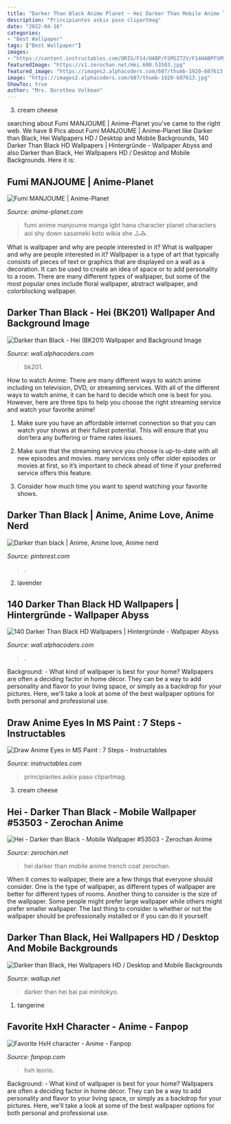 ```yaml
---
title: "Darker Than Black Anime Planet ~ Hei Darker Than Mobile Anime Trench Coat Zerochan"
description: "Principiantes askix paso clipartmag"
date: "2022-04-16"
categories:
- "Best Wallpaper"
tags: ["Best Wallpaper"]
images:
- "https://content.instructables.com/ORIG/F14/HABP/FSMSZ72V/F14HABPFSMSZ72V.bmp?auto=webp&amp;frame=1"
featuredImage: "https://s1.zerochan.net/Hei.600.53503.jpg"
featured_image: "https://images2.alphacoders.com/607/thumb-1920-607613.jpg"
image: "https://images2.alphacoders.com/607/thumb-1920-607613.jpg"
ShowToc: true
author: "Mrs. Dorothea Volkman"
---
```



3. cream cheese 

	

		
searching about Fumi MANJOUME | Anime-Planet you've came to the right web. We have 8 Pics about Fumi MANJOUME | Anime-Planet like Darker than Black, Hei Wallpapers HD / Desktop and Mobile Backgrounds, 140 Darker Than Black HD Wallpapers | Hintergründe - Wallpaper Abyss and also Darker than Black, Hei Wallpapers HD / Desktop and Mobile Backgrounds. Here it is:
		
    
## Fumi MANJOUME | Anime-Planet

<img loading=lazy src="http://www.anime-planet.com/images/characters/fumi-majoume-1246.jpg" onerror="this.onerror=null;this.src='https://tse3.mm.bing.net/th?id=OIP.Ty3zAMq2fs74BtX_JyAWwAHaKn&amp;pid=15.1';" alt="Fumi MANJOUME | Anime-Planet">

_Source: anime-planet.com_

>fumi anime manjoume manga lgbt hana character planet characters aoi shy down sasameki koto wikia she ふみ. 

	

What is wallpaper and why are people interested in it?
What is wallpaper and why are people interested in it?
Wallpaper is a type of art that typically consists of pieces of text or graphics that are displayed on a wall as a decoration. It can be used to create an idea of space or to add personality to a room. There are many different types of wallpaper, but some of the most popular ones include floral wallpaper, abstract wallpaper, and colorblocking wallpaper.

    
## Darker Than Black - Hei (BK201) Wallpaper And Background Image

<img loading=lazy src="https://images2.alphacoders.com/607/thumb-1920-607613.jpg" onerror="this.onerror=null;this.src='https://tse1.mm.bing.net/th?id=OIP.YyezIiDrZUJjmkfVCaxfOAHaFj&amp;pid=15.1';" alt="Darker than Black - Hei (BK201) Wallpaper and Background Image">

_Source: wall.alphacoders.com_

>bk201. 

	

How to watch Anime: There are many different ways to watch anime including on television, DVD, or streaming services.
With all of the different ways to watch anime, it can be hard to decide which one is best for you. However, here are three tips to help you choose the right streaming service and watch your favorite anime!
1. Make sure you have an affordable internet connection so that you can watch your shows at their fullest potential. This will ensure that you don’tera any buffering or frame rates issues.

2. Make sure that the streaming service you choose is up-to-date with all new episodes and movies. many services only offer older episodes or movies at first, so it’s important to check ahead of time if your preferred service offers this feature.

3. Consider how much time you want to spend watching your favorite shows.

    
## Darker Than Black | Anime, Anime Love, Anime Nerd

<img loading=lazy src="https://i.pinimg.com/736x/28/8a/6a/288a6a971377c19be615e198c331550b--the-guys-manga-couple.jpg" onerror="this.onerror=null;this.src='https://tse3.mm.bing.net/th?id=OIP.6ybnsbtunBNph-X6BiekAQHaKf&amp;pid=15.1';" alt="Darker than black | Anime, Anime love, Anime nerd">

_Source: pinterest.com_

>. 

	

2. lavender 

    
## 140 Darker Than Black HD Wallpapers | Hintergründe - Wallpaper Abyss

<img loading=lazy src="https://images3.alphacoders.com/155/155889.jpg" onerror="this.onerror=null;this.src='https://tse4.mm.bing.net/th?id=OIP.42ASOLG4OPYkddZ3BO76dgHaEo&amp;pid=15.1';" alt="140 Darker Than Black HD Wallpapers | Hintergründe - Wallpaper Abyss">

_Source: wall.alphacoders.com_

>. 

	

Background: - What kind of wallpaper is best for your home?
Wallpapers are often a deciding factor in home décor. They can be a way to add personality and flavor to your living space, or simply as a backdrop for your pictures. Here, we'll take a look at some of the best wallpaper options for both personal and professional use.

    
## Draw Anime Eyes In MS Paint : 7 Steps - Instructables

<img loading=lazy src="https://content.instructables.com/ORIG/F14/HABP/FSMSZ72V/F14HABPFSMSZ72V.bmp?auto=webp&amp;frame=1" onerror="this.onerror=null;this.src='https://tse4.mm.bing.net/th?id=OIP.fqRl-za47aWACBEjxSJWmQHaFX&amp;pid=15.1';" alt="Draw Anime Eyes in MS Paint : 7 Steps - Instructables">

_Source: instructables.com_

>principiantes askix paso clipartmag. 

	

3. cream cheese 

    
## Hei - Darker Than Black - Mobile Wallpaper #53503 - Zerochan Anime

<img loading=lazy src="https://s1.zerochan.net/Hei.600.53503.jpg" onerror="this.onerror=null;this.src='https://tse1.mm.bing.net/th?id=OIP.C20nvTfYD5Be_7ZE7zNdHgHaKM&amp;pid=15.1';" alt="Hei - Darker than Black - Mobile Wallpaper #53503 - Zerochan Anime">

_Source: zerochan.net_

>hei darker than mobile anime trench coat zerochan. 

	

When it comes to wallpaper, there are a few things that everyone should consider. One is the type of wallpaper, as different types of wallpaper are better for different types of rooms. Another thing to consider is the size of the wallpaper. Some people might prefer large wallpaper while others might prefer smaller wallpaper. The last thing to consider is whether or not the wallpaper should be professionally installed or if you can do it yourself.

    
## Darker Than Black, Hei Wallpapers HD / Desktop And Mobile Backgrounds

<img loading=lazy src="https://wallup.net/wp-content/uploads/2018/09/26/179370-Darker_than_Black-Hei.jpg" onerror="this.onerror=null;this.src='https://tse3.mm.bing.net/th?id=OIP.ktwFyEf-XRzBLRqJAU_rowHaKw&amp;pid=15.1';" alt="Darker than Black, Hei Wallpapers HD / Desktop and Mobile Backgrounds">

_Source: wallup.net_

>darker than hei bai pai minitokyo. 

	

1. tangerine 

    
## Favorite HxH Character - Anime - Fanpop

<img loading=lazy src="http://images6.fanpop.com/image/polls/1605000/1605825_1484088363986_full.jpg" onerror="this.onerror=null;this.src='https://tse1.mm.bing.net/th?id=OIP.wG-Rc9EVFfm8jp0q6_jxyAAAAA&amp;pid=15.1';" alt="Favorite HxH character - Anime - Fanpop">

_Source: fanpop.com_

>hxh leorio. 

	

Background: - What kind of wallpaper is best for your home?
Wallpapers are often a deciding factor in home décor. They can be a way to add personality and flavor to your living space, or simply as a backdrop for your pictures. Here, we'll take a look at some of the best wallpaper options for both personal and professional use.

